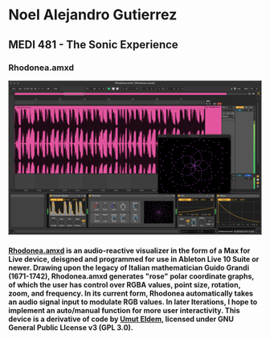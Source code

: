 # Noel Alejandro Gutierrez
## MEDI 481 - The Sonic Experience
### Rhodonea.amxd
![Rhodonea.amxd M4L Device](https://github.com/noelalejandro/noelalejandro.github.io/blob/main/assets/Rhodonea.amxd/RhodoneaAbleton1.png)

#### [Rhodonea.amxd](https://github.com/noelalejandro/Max/blob/main/Rhodonea.amxd) is an audio-reactive visualizer in the form of a Max for Live device, deisgned and programmed for use in Ableton Live 10 Suite or newer. Drawing upon the legacy of Italian mathematician Guido Grandi (1671-1742), Rhodonea.amxd generates "rose" polar coordinate graphs, of which the user has control over RGBA values, point size, rotation, zoom, and frequency. In its current form, Rhodonea automatically takes an audio signal input to modulate RGB values. In later Iterations, I hope to implement an auto/manual function for more user interactivity. This device is a derivative of code by [Umut Eldem](https://github.com/umutreldem/hearing-glass/tree/main/tutorials), licensed under GNU General Public LIcense v3 (GPL 3.0).
